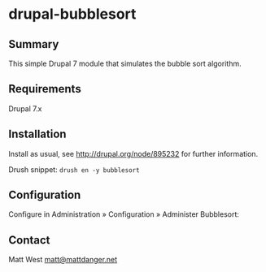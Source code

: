 # drupal-bubblesort

## Summary

This simple Drupal 7 module that simulates the bubble sort algorithm.

## Requirements

Drupal 7.x


## Installation

Install as usual, see http://drupal.org/node/895232 for further information.

Drush snippet: `drush en -y bubblesort`

## Configuration

Configure in Administration » Configuration » Administer Bubblesort:


## Contact

Matt West <matt@mattdanger.net>
